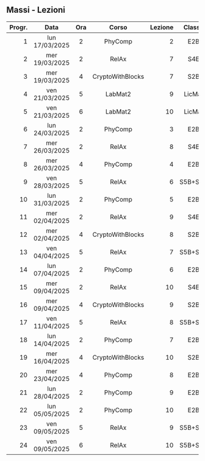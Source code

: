 ## Massi - Lezioni

|Progr.| Data | Ora | Corso | Lezione | Classe |
|--:|:-:|:-:|:-:|--:|:-:|
|1|lun 17/03/2025|2|PhyComp|2|E2B|
|2|mer 19/03/2025|2|RelAx|7|S4E|
|3|mer 19/03/2025|4|CryptoWithBlocks|7|S2B|
|4|ven 21/03/2025|5|LabMat2|9|LicMat|
|5|ven 21/03/2025|6|LabMat2|10|LicMat|
|6|lun 24/03/2025|2|PhyComp|3|E2B|
|7|mer 26/03/2025|2|RelAx|8|S4E|
|8|mer 26/03/2025|4|PhyComp|4|E2B|
|9|ven 28/03/2025|5|RelAx|6|S5B+S5D|
|10|lun 31/03/2025|2|PhyComp|5|E2B|
|11|mer 02/04/2025|2|RelAx|9|S4E|
|12|mer 02/04/2025|4|CryptoWithBlocks|8|S2B|
|13|ven 04/04/2025|5|RelAx|7|S5B+S5D|
|14|lun 07/04/2025|2|PhyComp|6|E2B|
|15|mer 09/04/2025|2|RelAx|10|S4E|
|16|mer 09/04/2025|4|CryptoWithBlocks|9|S2B|
|17|ven 11/04/2025|5|RelAx|8|S5B+S5D|
|18|lun 14/04/2025|2|PhyComp|7|E2B|
|19|mer 16/04/2025|4|CryptoWithBlocks|10|S2B|
|20|mer 23/04/2025|4|PhyComp|8|E2B|
|21|lun 28/04/2025|2|PhyComp|9|E2B|
|22|lun 05/05/2025|2|PhyComp|10|E2B|
|23|ven 09/05/2025|5|RelAx|9|S5B+S5D|
|24|ven 09/05/2025|6|RelAx|10|S5B+S5D|


